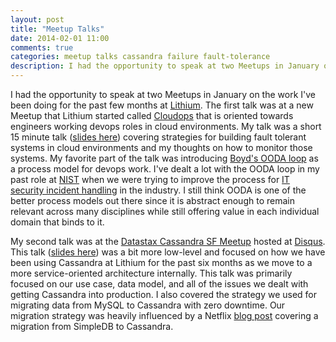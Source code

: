 ```yaml
---
layout: post
title: "Meetup Talks"
date: 2014-02-01 11:00
comments: true
categories: meetup talks cassandra failure fault-tolerance
description: I had the opportunity to speak at two Meetups in January on the work I've been doing for the past few months at Lithium.
---
```

I had the opportunity to speak at two Meetups in January on the work I've been doing for the past few months at [Lithium](http://www.lithium.com/). The first talk was at a new Meetup that Lithium started called [Cloudops](http://www.meetup.com/CloudOps/) that is oriented towards engineers working devops roles in cloud environments. My talk was a short 15 minute talk ([slides here](http://www.slideshare.net/PaulCichonski/cichonski-cloud-ops20140128)) covering strategies for building fault tolerant systems in cloud environments and my thoughts on how to monitor those systems. My favorite part of the talk was introducing [Boyd's OODA loop](http://en.wikipedia.org/wiki/OODA_loop) as a process model for devops work. I've dealt a lot with the OODA loop in my past role at [NIST](http://www.nist.gov/) when we were trying to improve the process for [IT security incident handling](http://csrc.nist.gov/publications/nistpubs/800-61rev2/SP800-61rev2.pdf) in the industry. I still think OODA is one of the better process models out there since it is abstract enough to remain relevant across many disciplines while still offering value in each individual domain that binds to it.

My second talk was at the [Datastax Cassandra SF Meetup](http://www.meetup.com/CassandraSF/) hosted at [Disqus](http://disqus.com/). This talk ([slides here](http://www.slideshare.net/PaulCichonski/cassandra-at-lithium)) was a bit more low-level and focused on how we have been using Cassandra at Lithium for the past six months as we move to a more service-oriented architecture internally. This talk was primarily focused on our use case, data model, and all of the issues we dealt with getting Cassandra into production. I also covered the strategy we used for migrating data from MySQL to Cassandra with zero downtime. Our migration strategy was heavily influenced by a Netflix [blog post](http://techblog.netflix.com/2013/02/netflix-queue-data-migration-for-high.html) covering a migration from SimpleDB to Cassandra.
